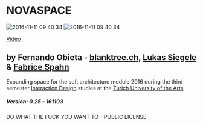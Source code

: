 # NOVASPACE

![2016-11-11 09 40 34](http://blanktree.ch/wp-content/uploads/2016/11/ns1.jpg)
![2016-11-11 09 40 34](http://blanktree.ch/wp-content/uploads/2016/11/ns2.jpg)

[Video](https://vimeo.com/192337408)


## by Fernando Obieta - [blanktree.ch](https://blanktree.ch), [Lukas Siegele](http://lukassiegele.com/) & [Fabrice Spahn](http://fbrc.ch/)
Expanding space for the soft architecture module 2016 during the third semester [Interaction Design](http://iad.zhdk.ch/) studies at the [Zurich University of the Arts](https://www.zhdk.ch/)

##### Version: 0.25 - 161103

DO WHAT THE FUCK YOU WANT TO - PUBLIC LICENSE